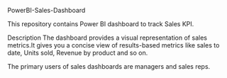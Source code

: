 
PowerBI-Sales-Dashboard

This repository contains Power BI dashboard to track Sales KPI.

Description
The dashboard provides a visual representation of sales metrics.It gives you a concise view of results-based metrics like sales to date, Units sold, Revenue by product and so on.

The primary users of sales dashboards are managers and sales reps.

